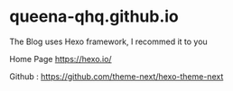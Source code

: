 # queena-qhq.github.io
The Blog uses Hexo framework, I recommed it to you

Home Page https://hexo.io/

Github : https://github.com/theme-next/hexo-theme-next

